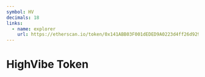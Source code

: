 ```yaml
---
symbol: HV
decimals: 18
links:
  - name: explorer
    url: https://etherscan.io/token/0x141ABB03F001dEDED9A0223d4ff26d929117B72e
---
```


# HighVibe Token
